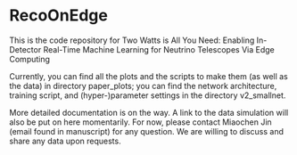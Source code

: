 # RecoOnEdge
This is the code repository for Two Watts is All You Need: Enabling In-Detector Real-Time Machine Learning for Neutrino Telescopes Via Edge Computing

Currently, you can find all the plots and the scripts to make them (as well as the data) in directory paper_plots; you can find the network architecture, training script, and (hyper-)parameter settings in the directory v2_smallnet.

More detailed documentation is on the way. A link to the data simulation will also be put on here momentarily. For now, please contact Miaochen Jin (email found in manuscript) for any question. We are willing to discuss and share any data upon requests.
